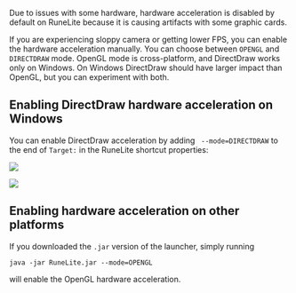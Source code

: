 Due to issues with some hardware, hardware acceleration is disabled by default on RuneLite because it is causing artifacts with some graphic cards.

If you are experiencing sloppy camera or getting lower FPS, you can enable the hardware acceleration manually. You can choose between `OPENGL` and `DIRECTDRAW` mode. OpenGL mode is cross-platform, and DirectDraw works only on Windows. On Windows DirectDraw should have larger impact than OpenGL, but you can experiment with both.

## Enabling DirectDraw hardware acceleration on Windows

You can enable DirectDraw acceleration by adding ` --mode=DIRECTDRAW` to the end of `Target:` in the RuneLite shortcut properties:

![](https://cdn.discordapp.com/attachments/359016743802503178/437801849752387593/unknown.png)

![](https://cdn.discordapp.com/attachments/301497432909414422/437800238921809932/unknown.png)

## Enabling hardware acceleration on other platforms

If you downloaded the `.jar` version of the launcher, simply running

```
java -jar RuneLite.jar --mode=OPENGL
```

will enable the OpenGL hardware acceleration.